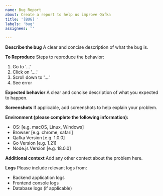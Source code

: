 ```yaml
---
name: Bug Report
about: Create a report to help us improve Qafka
title: '[BUG] '
labels: 'bug'
assignees: ''

---
```


**Describe the bug**
A clear and concise description of what the bug is.

**To Reproduce**
Steps to reproduce the behavior:
1. Go to '...'
2. Click on '....'
3. Scroll down to '....'
4. See error

**Expected behavior**
A clear and concise description of what you expected to happen.

**Screenshots**
If applicable, add screenshots to help explain your problem.

**Environment (please complete the following information):**
 - OS: [e.g. macOS, Linux, Windows]
 - Browser [e.g. chrome, safari]
 - Qafka Version [e.g. 1.0.0]
 - Go Version [e.g. 1.21]
 - Node.js Version [e.g. 18.0.0]

**Additional context**
Add any other context about the problem here.

**Logs**
Please include relevant logs from:
- Backend application logs
- Frontend console logs
- Database logs (if applicable)
